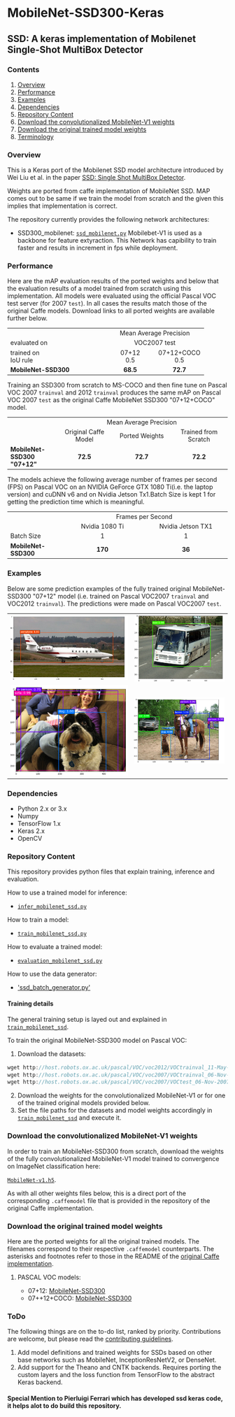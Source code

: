 # MobileNet-SSD300-Keras

## SSD: A keras implementation of Mobilenet Single-Shot MultiBox Detector 

### Contents

1. [Overview](#overview)
2. [Performance](#performance)
3. [Examples](#examples)
4. [Dependencies](#dependencies)
5. [Repository Content](#Repository-Content)
6. [Download the convolutionalized MobileNet-V1 weights](#download-the-convolutionalized-MobileNet-V1-weights)
7. [Download the original trained model weights](#download-the-original-trained-model-weights)
8. [Terminology](#terminology)

### Overview

This is a Keras port of the  Mobilenet SSD model architecture introduced by Wei Liu et al. in the paper [SSD: Single Shot MultiBox Detector](https://arxiv.org/abs/1512.02325).

Weights are ported from caffe implementation of MobileNet SSD. MAP comes out to be same if we train the model from scratch and the given this implies that implementation is correct.

The repository currently provides the following network architectures:
* SSD300_mobilenet: [`ssd_mobilenet.py`](models/ssd_mobilenet.py)
 Mobilebet-V1 is used as a backbone for feature extyraction. This Network has capibility to train faster and results in increment in fps while deployment.


### Performance

Here are the mAP evaluation results of the ported weights and below that the evaluation results of a model trained from scratch using this implementation. All models were evaluated using the official Pascal VOC test server (for 2007 `test`). In all cases the results match those of the original Caffe models. Download links to all ported weights are available further below.

<table width="70%">
  <tr>
    <td></td>
    <td colspan=3 align=center>Mean Average Precision</td>
  </tr>
  <tr>
    <td>evaluated on</td>
    <td colspan=2 align=center>VOC2007 test</td>
  </tr>
  <tr>
    <td>trained on<br>IoU rule</td>
    <td align=center width="25%">07+12<br>0.5</td>
    <td align=center width="25%">07+12+COCO<br>0.5</td>
  </tr>
  <tr>
    <td><b>MobileNet-SSD300</td>
    <td align=center><b>68.5</td>
    <td align=center><b>72.7</td>
  </tr>
</table>


Training an SSD300 from scratch to MS-COCO and then fine tune  on Pascal VOC 2007 `trainval` and 2012 `trainval` produces the same mAP on Pascal VOC 2007 `test` as the original Caffe MobileNet SSD300 "07+12+COCO" model.

<table width="95%">
  <tr>
    <td></td>
    <td colspan=3 align=center>Mean Average Precision</td>
  </tr>
  <tr>
    <td></td>
    <td align=center>Original Caffe Model</td>
    <td align=center>Ported Weights</td>
    <td align=center>Trained from Scratch</td>
  </tr>
  <tr>
    <td><b>MobileNet-SSD300 "07+12"</td>
    <td align=center width="26%"><b>72.5</td>
    <td align=center width="26%"><b>72.7</td>
    <td align=center width="26%"><b>72.2</td>
  </tr>
</table>

The models achieve the following average number of frames per second (FPS) on Pascal VOC on an NVIDIA GeForce GTX 1080 Ti(i.e. the laptop version) and cuDNN v6 and on Nvidia Jetson Tx1.Batch Size is kept 1 for getting the prediction time which is meaningful.

<table width>
  <tr>
    <td></td>
    <td colspan=3 align=center>Frames per Second</td>
  </tr>
  <tr>
    <td></td>
    <td align=center>Nvidia 1080 Ti</td>
    <td colspan=2 align=center>Nvidia Jetson TX1</td>
  </tr>
  <tr>
    <td width="14%">Batch Size</td>
    <td width="27%" align=center>1</td>
    <td width="27%" align=center>1</td>
  </tr>
  <tr>
    <td><b>MobileNet-SSD300</td>
    <td align=center><b>170</td>
    <td align=center><b>36</td>
  </tr>
</table>

### Examples

Below are some prediction examples of the fully trained original MobileNet-SSD300 "07+12" model (i.e. trained on Pascal VOC2007 `trainval` and VOC2012 `trainval`). The predictions were made on Pascal VOC2007 `test`.

| | |
|---|---|
| ![img01](./examples/000067_result.png) | ![img01](./examples/000456_result.png) |
| ![img01](./examples/001150_result.png) | ![img01](./examples/004545_result.png) |

### Dependencies

* Python 2.x or 3.x
* Numpy
* TensorFlow 1.x
* Keras 2.x
* OpenCV


### Repository Content

This repository provides python files that explain training, inference and evaluation.

How to use a trained model for inference:
* [`infer_mobilenet_ssd.py`](./inference/infer_mobilenet_ssd.py)

How to train a model:
* [`train_mobilenet_ssd.py`](./training/train_mobilenet_ssd.py)


How to evaluate a trained model:
* [`evaluation_mobilenet_ssd.py`](./evaluation/evaluate_mobilenet_ssd.py)

How to use the data generator:
* ['ssd_batch_generator.py'](./misc/ssd_batch_generator.py)

#### Training details

The general training setup is layed out and explained in [`train_mobilenet_ssd`](./training/train_mobilenet_ssd.py).

To train the original MobileNet-SSD300 model on Pascal VOC:

1. Download the datasets:
  ```c
  wget http://host.robots.ox.ac.uk/pascal/VOC/voc2012/VOCtrainval_11-May-2012.tar
  wget http://host.robots.ox.ac.uk/pascal/VOC/voc2007/VOCtrainval_06-Nov-2007.tar
  wget http://host.robots.ox.ac.uk/pascal/VOC/voc2007/VOCtest_06-Nov-2007.tar
  ```
2. Download the weights for the convolutionalized MobileNet-V1 or for one of the trained original models provided below.
3. Set the file paths for the datasets and model weights accordingly in [`train_mobilenet_ssd`](./training/train_mobilenet_ssd.py) and execute it.



### Download the convolutionalized MobileNet-V1 weights

In order to train an MobileNet-SSD300 from scratch, download the weights of the fully convolutionalized MobileNet-V1 model trained to convergence on ImageNet classification here:

[`MobileNet-v1.h5`](https://drive.google.com/open?id=1sBmajn6vOE7qJ8GnxUJt4fGPuffVUZox).

As with all other weights files below, this is a direct port of the corresponding `.caffemodel` file that is provided in the repository of the original Caffe implementation.

### Download the original trained model weights

Here are the ported weights for all the original trained models. The filenames correspond to their respective `.caffemodel` counterparts. The asterisks and footnotes refer to those in the README of the [original Caffe implementation](https://github.com/weiliu89/caffe/tree/ssd#models).

1. PASCAL VOC models:

    * 07+12: [MobileNet-SSD300](./conversion/converted_model.h5)
    * 07++12+COCO: [MobileNet-SSD300](./conversion/converted_model.h5)


### ToDo

The following things are on the to-do list, ranked by priority. Contributions are welcome, but please read the [contributing guidelines](CONTRIBUTING.md).

1. Add model definitions and trained weights for SSDs based on other base networks such as MobileNet, InceptionResNetV2, or DenseNet.
2. Add support for the Theano and CNTK backends. Requires porting the custom layers and the loss function from TensorFlow to the abstract Keras backend.


#### Special Mention to Pierluigi Ferrari which has developed ssd keras code, it helps alot to do build this repository.

